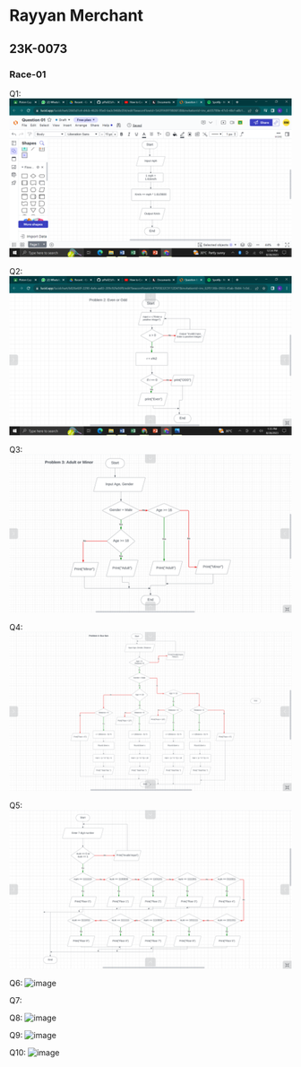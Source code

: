 # Rayyan Merchant
## 23K-0073
### Race-01

Q1: ![Race01-Question01](https://github.com/iamrayyan1/pfFall23/blob/main/images/Race%2001-Question%2001.png)

Q2: ![Race01-Question02](https://github.com/iamrayyan1/pfFall23/blob/main/images/Race%2001-Question%2002.png)

Q3: ![Race01-Question03](https://github.com/iamrayyan1/pfFall23/blob/main/images/Race%2001-Question%2003.png)

Q4: ![Race01-Question04](https://github.com/iamrayyan1/pfFall23/blob/main/images/Race%2001-Question%2004.png)

Q5: ![Race01-Question05](https://github.com/iamrayyan1/pfFall23/blob/main/images/Race%2001-Question%2005.png)

Q6: ![image](https://github.com/iamrayyan1/pfFall23/assets/142688529/b0544681-eb86-4ce5-ba4b-73aafb7d8daa)

Q7:

Q8: ![image](https://github.com/iamrayyan1/pfFall23/assets/142688529/3a85b27c-e67c-4a74-8da1-0b67216c5e0d)

Q9: ![image](https://github.com/iamrayyan1/pfFall23/assets/142688529/da92c27b-070b-4d7f-8b05-98af8f776003)

Q10: ![image](https://github.com/iamrayyan1/pfFall23/assets/142688529/7d2ee1ca-f63c-4e22-8fde-54fdbdf43928)


